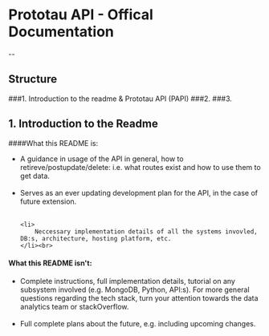 # Prototau API - Offical Documentation
--

## Structure

###1. Introduction to the readme & Prototau API (PAPI)
###2. 
###3. 


## 1. Introduction to the Readme

####What this README is:
<ul>
	<li>
		A guidance in usage of the API in general, how to retireve/postupdate/delete: i.e. what routes exist and how to use them to get data.
	</li><br>
	<li>
		Serves as an ever updating development plan for the API, in the 		case of future extension.
	</li><br>
	
	<li>
		Neccessary implementation details of all the systems invovled, DB:s, architecture, hosting platform, etc.
	</li><br>
</ul>

#### What this README isn't:
<ul>
	<li>
		Complete instructions, full implementation details, tutorial on any subsystem involved (e.g. MongoDB, Python, API:s). For more general questions regarding the tech stack, turn your attention towards the data analytics team or stackOverflow.
	</li><br>
	<li>
		Full complete plans about the future, e.g. including upcoming changes. 
	</li><br>
</ul>

